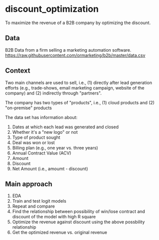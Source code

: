 # discount_optimization
To maximize the revenue of a B2B company by optimizing the discount.

## Data
B2B Data from a firm selling a marketing automation software. 
https://raw.githubusercontent.com/ormarketing/b2b/master/data.csv

## Context 
Two main channels are used to sell, i.e., (1) directly after lead generation efforts (e.g., trade-shows, email marketing campaign, website of the company) and (2) indirectly through "partners".

The company has two types of "products", i.e., (1) cloud products and (2) "on-premise" products

The data set has information about:
1.   Dates at which each lead was generated and closed
2.   Whether it's a "new logo" or not
3.   Type of product sought
4.   Deal was won or lost
5.   Billing plan (e.g., one year vs. three years)
6.   Annual Contract Value (ACV)
7.   Amount
8.   Discount
9.   Net Amount (i.e., amoumt - discount)

## Main approach 
1. EDA 
2. Train and test logit models 
3. Repeat and compare 
4. Find the relationship between possibility of win/lose contract and discount of the model with high R square 
5. Optimize the revenue against discount using the above possbility relationship 
6. Get the optimized revenue vs. original revenue
